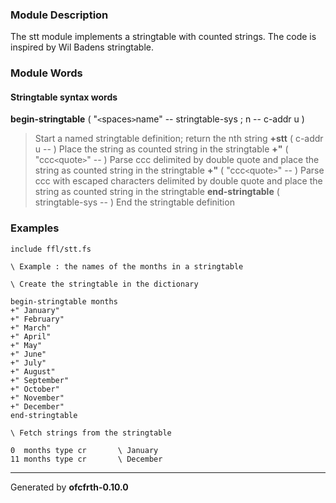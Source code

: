 ### Module Description ###
The stt module implements a stringtable with counted strings. The code is
inspired by Wil Badens stringtable.

### Module Words ###
#### Stringtable syntax words ####
**begin-stringtable** ( "`<`spaces`>`name" -- stringtable-sys ; n -- c-addr u )
> Start a named stringtable definition; return the nth string
**+stt** ( c-addr u -- )
> Place the string as counted string in the stringtable
**+"** ( "ccc`<`quote`>`" -- )
> Parse ccc delimited by double quote and place the string as counted string in the stringtable
**+\"** ( "ccc`<`quote`>`" -- )
> Parse ccc with escaped characters delimited by double quote and place the string as counted string in the stringtable
**end-stringtable** ( stringtable-sys -- )
> End the stringtable definition
### Examples ###
```
include ffl/stt.fs

\ Example : the names of the months in a stringtable

\ Create the stringtable in the dictionary

begin-stringtable months
+" January"
+" February"
+" March"
+" April"
+" May"
+" June"
+" July"
+" August"
+" September"
+" October"
+" November"
+" December"
end-stringtable

\ Fetch strings from the stringtable

0  months type cr       \ January
11 months type cr       \ December

```

---

Generated by **ofcfrth-0.10.0**